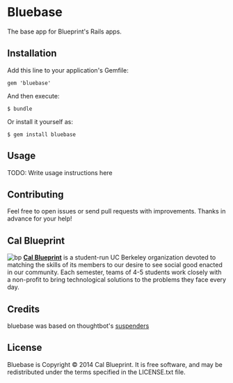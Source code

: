 # Bluebase

The base app for Blueprint's Rails apps.

## Installation

Add this line to your application's Gemfile:

    gem 'bluebase'

And then execute:

    $ bundle

Or install it yourself as:

    $ gem install bluebase

## Usage

TODO: Write usage instructions here

## Contributing

Feel free to open issues or send pull requests with improvements. Thanks in
advance for your help!

## Cal Blueprint
![bp](http://bptech.berkeley.edu/assets/logo-full-large-d6419503b443e360bc6c404a16417583.png "BP Banner")
**[Cal Blueprint](http://www.calblueprint.org/)** is a student-run UC Berkeley organization devoted to matching the skills of its members to our desire to see social good enacted in our community. Each semester, teams of 4-5 students work closely with a non-profit to bring technological solutions to the problems they face every day.

## Credits
bluebase was based on thoughtbot's [suspenders](https://github.com/thoughtbot/suspenders)

## License

Bluebase is Copyright © 2014 Cal Blueprint. It is free software, and may be redistributed under the terms
specified in the LICENSE.txt file.
